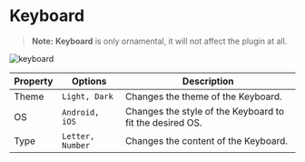 # Keyboard

> **Note:**  **Keyboard** is only ornamental, it will not affect the plugin at all.

![keyboard](./images/keyboard.png)

| Property | Options          | Description                                              |
| -------- | ---------------- | -------------------------------------------------------- |
| Theme    | `Light, Dark`    | Changes the theme of the Keyboard.                       |
| OS       | `Android, iOS`   | Changes the style of the Keyboard to fit the desired OS. |
| Type     | `Letter, Number` | Changes the content of the Keyboard.                     |